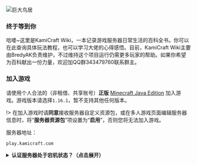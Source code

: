 ![巨大鸟居](https://ae01.alicdn.com/kf/Hedf2cd0ec99d422aa1967da1ced283a8k.jpg "巨大鸟居")

### 终于等到你

哈喽~这里是KamiCraft Wiki，一本记录游戏服务器日常生活的百科全书。你可以在此查询具体玩法教程，也可以学习大佬的心得感悟。目前，KamiCraft Wiki主要由BredyAK负责维护，不过维持这个项目运行仍需更多玩家的帮助。如果你希望为百科献出一份力量，欢迎加QQ群343479760联系群主。

### 加入游戏

请使用个人合法的（非租借、共享账号）**正版** [Minecraft Java Edition](https://www.minecraft.net/zh-hans/store/minecraft-java-edition) 加入游戏。游戏版本请选择`1.16.1`，暂不支持其他任何版本。

!> 在加入游戏时请**同意**接收服务器自定义资源包，或在多人游戏页面编辑服务器信息时，将“**服务器资源包**”项设置为“**启用**”，否则您将无法加入游戏。

服务器地址：

```
play.kamicraft.com
```

<details>
<summary><b>认证服务器处于宕机状态？（点击展开）</b></summary>

在连接到正版服务器的过程中，Mojang需要对您的客户端合法性进行检验。而由于大陆地区网络偶尔会出现与验证服务器断开连接的情况，您可能碰巧遭遇了此情况。这不是您客户端的问题，也不是服务器出现了网络故障，您需要做的只是稍等一会儿，然后再次加入服务器即可。

</details>
